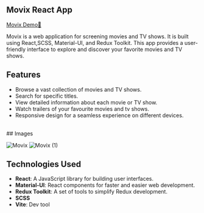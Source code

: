 ## Movix React App

[Movix Demo🔗](https://movix-three-brown.vercel.app/)

Movix is a web application for screening movies and TV shows. It is built using React,SCSS, Material-UI, and Redux Toolkit. This app provides a user-friendly interface to explore and discover your favorite movies and TV shows.

## Features

- Browse a vast collection of movies and TV shows.
- Search for specific titles.
- View detailed information about each movie or TV show.
- Watch trailers of your favourite movies and tv shows.
- Responsive design for a seamless experience on different devices.
</br>
## Images

![Movix](https://github.com/VaibhavDeshmukh12/Movix/assets/113431207/52dbedf6-5b41-4056-a891-113a4b6b9bec)
![Movix (1)](https://github.com/VaibhavDeshmukh12/Movix/assets/113431207/8cd90f35-8478-49cd-9693-c9b7aa28e0d5)
<br/>

## Technologies Used

- **React**: A JavaScript library for building user interfaces.
- **Material-UI**: React components for faster and easier web development.
- **Redux Toolkit**: A set of tools to simplify Redux development.
- **SCSS**
- **Vite**: Dev tool

